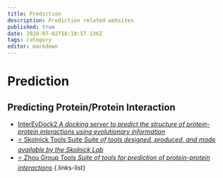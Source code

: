 ```yaml
---
title: Prediction
description: Prediction related websites
published: true
date: 2020-07-02T18:19:57.136Z
tags: category
editor: markdown
---
```


# Prediction

## Predicting Protein/Protein Interaction

- [InterEvDock2 *A docking server to predict the structure of protein-protein interactions using evolutionary information*](https://vdclab-wiki.herokuapp.com/en/prediction/protein-protein-interaction/InterEvDock2)
- [:star: Skolnick Tools Suite *Suite of tools designed, produced, and made available by the Skolnick Lab*](https://vdclab-wiki.herokuapp.com/en/prediction/protein-protein-interaction/Skolnick-Lab-Tools)
- [:star: Zhou Group Tools *Suite of tools for prediction of protein-protein interactions*](https://vdclab-wiki.herokuapp.com/en/prediction/protein-protein-interaction/Zhou-Group-Tools)
{.links-list}